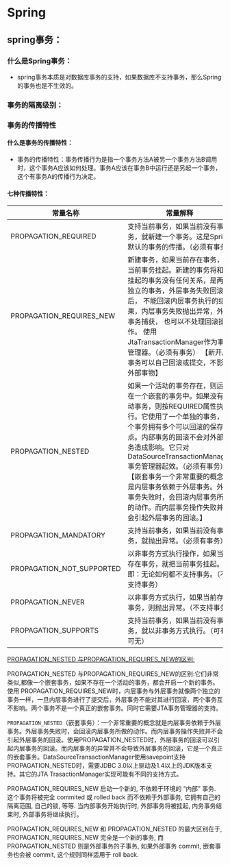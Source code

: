 # Spring

## spring事务：

### 什么是Spring事务：

* spring事务本质是对数据库事务的支持，如果数据库不支持事务，那么Spring的事务也是不生效的。

### 事务的隔离级别：

### 事务的传播特性

#### 什么是事务的传播特性：

* 事务的传播特性：事务传播行为是指一个事务方法A被另一个事务方法B调用时，这个事务A应该如何处理。事务A应该在事务B中运行还是另起一个事务，这个有事务A的传播行为决定。

#### 七种传播特性：

| 常量名称                  | 常量解释                                                     |
| ------------------------- | ------------------------------------------------------------ |
| PROPAGATION_REQUIRED      | 支持当前事务，如果当前没有事务，就新建一个事务。这是Spring 默认的事务的传播。（必须有事务） |
| PROPAGATION_REQUIRES_NEW  | 新建事务，如果当前存在事务，把当前事务挂起。新建的事务将和被挂起的事务没有任何关系，是两个独立的事务，外层事务失败回滚之后， 不能回滚内层事务执行的结果，内层事务失败抛出异常，外层事务捕获， 也可以不处理回滚操作。 使用JtaTransactionManager作为事务管理器。（必须有事务） 【新开启事务可以自己回滚或提交，不影响外部事物】 |
| PROPAGATION_NESTED        | 如果一个活动的事务存在，则运行在一个嵌套的事务中。如果没有活动事务，则按REQUIRED属性执行。它使用了一个单独的事务，这个事务拥有多个可以回滚的保存点。内部事务的回滚不会对外部事务造成影响。它只对DataSourceTransactionManager事务管理器起效。（必须有事务）【嵌套事务一个非常重要的概念就是内层事务依赖于外层事务。外层事务失败时，会回滚内层事务所做的动作。而内层事务操作失败并不会引起外层事务的回滚。】 |
| PROPAGATION_MANDATORY     | 支持当前事务，如果当前没有事务，就抛出异常。（必须有事务）   |
| PROPAGATION_NOT_SUPPORTED | 以非事务方式执行操作，如果当前存在事务，就把当前事务挂起。即：无论如何都不支持事务。（不支持事务） |
| PROPAGATION_NEVER         | 以非事务方式执行，如果当前存在事务，则抛出异常。（不支持事务） |
| PROPAGATION_SUPPORTS      | 支持当前事务，如果当前没有事务，就以非事务方式执行。（可有可无） |

[PROPAGATION_NESTED 与PROPAGATION_REQUIRES_NEW的区别:]()

PROPAGATION_NESTED 与PROPAGATION_REQUIRES_NEW的区别:它们非常类似,都像一个嵌套事务，如果不存在一个活动的事务，都会开启一个新的事务。使用 PROPAGATION_REQUIRES_NEW时，内层事务与外层事务就像两个独立的事务一样，一旦内层事务进行了提交后，外层事务不能对其进行回滚，两个事务互不影响。两个事务不是一个真正的嵌套事务。同时它需要JTA事务管理器的支持。

```PROPAGATION_NESTED```（嵌套事务）：一个非常重要的概念就是内层事务依赖于外层事务。外层事务失败时，会回滚内层事务所做的动作。而内层事务操作失败并不会引起外层事务的回滚。使用PROPAGATION_NESTED时，外层事务的回滚可以引起内层事务的回滚。而内层事务的异常并不会导致外层事务的回滚，它是一个真正的嵌套事务。DataSourceTransactionManager使用savepoint支持PROPAGATION_NESTED时，需要JDBC 3.0以上驱动及1.4以上的JDK版本支持。其它的JTA TrasactionManager实现可能有不同的支持方式。

PROPAGATION_REQUIRES_NEW 启动一个新的, 不依赖于环境的 “内部” 事务. 这个事务将被完全 commited 或 rolled back 而不依赖于外部事务, 它拥有自己的隔离范围, 自己的锁, 等等. 当内部事务开始执行时, 外部事务将被挂起, 内务事务结束时, 外部事务将继续执行。

PROPAGATION_REQUIRES_NEW 和 PROPAGATION_NESTED 的最大区别在于, PROPAGATION_REQUIRES_NEW 完全是一个新的事务, 而 PROPAGATION_NESTED 则是外部事务的子事务, 如果外部事务 commit, 嵌套事务也会被 commit, 这个规则同样适用于 roll back.
